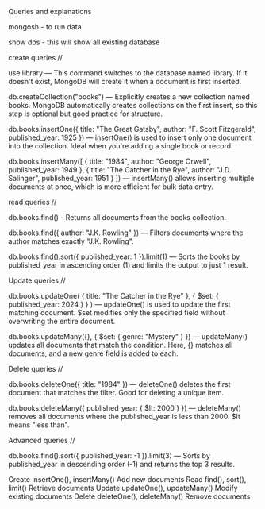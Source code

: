Queries and explanations 

mongosh - to run data 

show dbs - this will show all existing database

create queries //

use library — This command switches to the database named library. If it doesn't exist, MongoDB will create it when a document is first inserted.

db.createCollection("books") — Explicitly creates a new collection named books. MongoDB automatically creates collections on the first insert, so this step is optional but good practice for structure.

db.books.insertOne({
  title: "The Great Gatsby",
  author: "F. Scott Fitzgerald",
  published_year: 1925
}) — insertOne() is used to insert only one document into the collection. Ideal when you're adding a single book or record.

db.books.insertMany([
  {
    title: "1984",
    author: "George Orwell",
    published_year: 1949
  },
  {
    title: "The Catcher in the Rye",
    author: "J.D. Salinger",
    published_year: 1951
  }
]) — insertMany() allows inserting multiple documents at once, which is more efficient for bulk data entry.

read queries // 

db.books.find() - Returns all documents from the books collection.

db.books.find({ author: "J.K. Rowling" }) — Filters documents where the author matches exactly "J.K. Rowling".

db.books.find().sort({ published_year: 1 }).limit(1) — Sorts the books by published_year in ascending order (1) and limits the output to just 1 result.


Update queries // 

db.books.updateOne(
  { title: "The Catcher in the Rye" },
  { $set: { published_year: 2024 } }
) — updateOne() is used to update the first matching document. $set modifies only the specified field without overwriting the entire document.

db.books.updateMany({},
  { $set: { genre: "Mystery" } }) — updateMany() updates all documents that match the condition. Here, {} matches all documents, and a new genre field is added to each.

Delete queries //

db.books.deleteOne({ title: "1984" }) — deleteOne() deletes the first document that matches the filter. Good for deleting a unique item.

db.books.deleteMany({ published_year: { $lt: 2000 } }) — deleteMany() removes all documents where the published_year is less than 2000. $lt means "less than".

Advanced queries //

db.books.find().sort({ published_year: -1 }).limit(3) — Sorts by published_year in descending order (-1) and returns the top 3 results.


Create	insertOne(), insertMany()	Add new documents
Read	find(), sort(), limit()	Retrieve documents
Update	updateOne(), updateMany()	Modify existing documents
Delete	deleteOne(), deleteMany()	Remove documents


